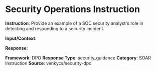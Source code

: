 # Security Operations Instruction

**Instruction**: Provide an example of a SOC security analyst's role in detecting and responding to a security incident.

**Input/Context**: 

**Response**: 

**Framework**: DPO
**Response Type**: security_guidance
**Category**: SOAR Instruction
**Source**: venkycs/security-dpo
